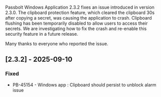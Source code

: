 Passbolt Windows Application 2.3.2 fixes an issue introduced in version 2.3.0. The clipboard protection feature, which cleared the clipboard 30s after copying a secret, was causing the application to crash. Clipboard flushing has been temporarily disabled to allow users to access their secrets. We are investigating how to fix the crash and re-enable this security feature in a future release. 

Many thanks to everyone who reported the issue.

## [2.3.2] - 2025-09-10

### Fixed
- PB-45154 - Windows app : Clipboard should persist to unblock alarm issue
